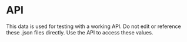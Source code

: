 # API

This data is used for testing with a working API. Do not edit or reference these .json files directly. Use the API to access these values.